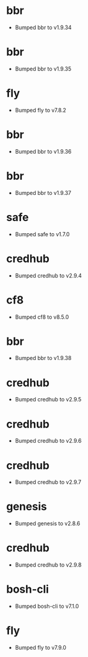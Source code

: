 
# bbr

- Bumped bbr to v1.9.34

# bbr

- Bumped bbr to v1.9.35

# fly

- Bumped fly to v7.8.2

# bbr

- Bumped bbr to v1.9.36

# bbr

- Bumped bbr to v1.9.37

# safe

- Bumped safe to v1.7.0

# credhub

- Bumped credhub to v2.9.4

# cf8

- Bumped cf8 to v8.5.0

# bbr

- Bumped bbr to v1.9.38

# credhub

- Bumped credhub to v2.9.5

# credhub

- Bumped credhub to v2.9.6

# credhub

- Bumped credhub to v2.9.7

# genesis

- Bumped genesis to v2.8.6

# credhub

- Bumped credhub to v2.9.8

# bosh-cli

- Bumped bosh-cli to v7.1.0

# fly

- Bumped fly to v7.9.0
